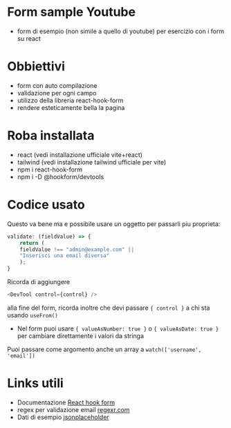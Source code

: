 # Form sample Youtube

- form di esempio (non simile a quello di youtube) per esercizio con i form su react

# Obbiettivi

- form con auto compilazione
- validazione per ogni campo
- utilizzo della libreria react-hook-form
- rendere esteticamente bella la pagina

# Roba installata

- react (vedi installazione ufficiale vite+react)
- tailwind (vedi installazione tailwind ufficiale per vite)
- npm i react-hook-form
- npm i -D @hookform/devtools

# Codice usato

Questo va bene ma e possibile usare un oggetto per passarli piu proprieta:
```js
validate: (fieldValue) => {
    return (
    fieldValue !== "admin@example.com" ||
    "Inserisci una email diversa"
    );
}
```

Ricorda di aggiungere 
```js
<DevTool control={control} />
```
alla fine del form, ricorda inoltre che devi passare `{ control }` a chi sta usando `useFrom()`

- Nel form puoi usare `{ valueAsNumber: true }` o `{ valueAsDate: true }` per cambiare direttamente i valori da stringa 

Puoi passare come argomento anche un array a `watch(['username', 'email'])`


# Links utili

- Documentazione [React hook form](https://react-hook-form.com/get-started)
- regex per validazione email [regexr.com](https://regexr.com/3e48o)
- Dati di esempio [jsonplaceholder](https://jsonplaceholder.typicode.com/)
